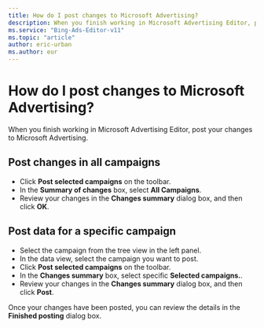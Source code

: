 ```yaml
---
title: How do I post changes to Microsoft Advertising?
description: When you finish working in Microsoft Advertising Editor, post your changes to Microsoft Advertising.
ms.service: "Bing-Ads-Editor-v11"
ms.topic: "article"
author: eric-urban
ms.author: eur
---
```


# How do I post changes to Microsoft Advertising?

When you finish working in Microsoft Advertising Editor, post your changes to Microsoft Advertising.

## Post changes in all campaigns
- Click **Post selected campaigns** on the toolbar.
- In the **Summary of changes** box, select **All Campaigns**.
- Review your changes in the **Changes summary** dialog box, and then click **OK**.

## Post data for a specific campaign
- Select the campaign from the tree view in the left panel.
- In the data view, select the campaign you want to post.
- Click **Post selected campaigns** on the toolbar.
- In the **Changes summary** box, select specific **Selected campaigns.**.
- Review your changes in the **Changes summary** dialog box, and then click **Post**.

Once your changes have been posted, you can review the details in the **Finished posting** dialog box.


